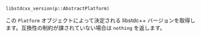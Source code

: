 ```
libstdcxx_version(p::AbstractPlatform)
```

この `Platform` オブジェクトによって決定される libstdc++ バージョンを取得します。互換性の制約が課されていない場合は `nothing` を返します。
